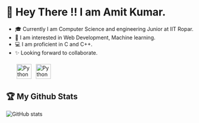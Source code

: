 
# :wave: Hey There !! I am Amit Kumar.
- :mortar_board: Currently I am Computer Science and engineering Junior at IIT Ropar.
- :seedling: I am interested in Web Development, Machine learning.
- :computer: I am proficient in C and C++.
- :sparkles: Looking forward to collaborate.<br><br>
  <a href="https://www.linkedin.com/in/amit-kumar-6787b4235/" target="_blank" rel="noopener noreferrer"> <img src="https://cdn.exclaimer.com/Handbook%20Images/linkedin-icon_64x64.png" alt="Python" height="40" style="vertical-align:top; margin:4px"></a>
  <a href="mailto:2020csb1070@iitrpr.ac.in"> <img src="https://img.icons8.com/color/48/000000/gmail-new.png" alt="Python" height="40" style="vertical-align:top; margin:4px"></a>
</p>

## :trophy: My Github Stats <br>
![GitHub stats](https://github-readme-stats.vercel.app/api?username=amithrx&show_icons=true&theme=tokyonight) <br>




